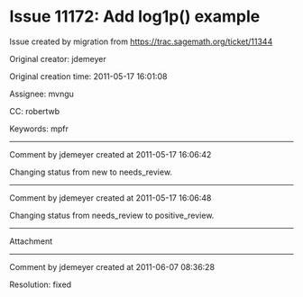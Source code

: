 # Issue 11172: Add log1p() example

Issue created by migration from https://trac.sagemath.org/ticket/11344

Original creator: jdemeyer

Original creation time: 2011-05-17 16:01:08

Assignee: mvngu

CC:  robertwb

Keywords: mpfr




---

Comment by jdemeyer created at 2011-05-17 16:06:42

Changing status from new to needs_review.


---

Comment by jdemeyer created at 2011-05-17 16:06:48

Changing status from needs_review to positive_review.


---

Attachment


---

Comment by jdemeyer created at 2011-06-07 08:36:28

Resolution: fixed
